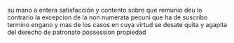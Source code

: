 su mano a entera satisfacción y contento sobre que remunio deu lo contrario la excepcion de la non numerata pecuni que ha de suscribo termino engano y mas de los casos en cuya virtud se desate quita y agapita del derecho de patronato possession propiedad